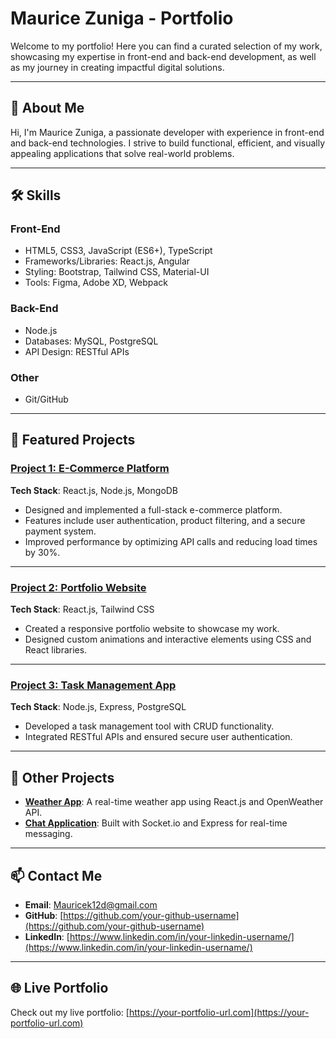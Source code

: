 # Maurice Zuniga - Portfolio

Welcome to my portfolio! Here you can find a curated selection of my work, showcasing my expertise in front-end and back-end development, as well as my journey in creating impactful digital solutions.

---

## 🚀 About Me
Hi, I'm Maurice Zuniga, a passionate developer with experience in front-end and back-end technologies. I strive to build functional, efficient, and visually appealing applications that solve real-world problems.

---

## 🛠️ Skills

### Front-End
- HTML5, CSS3, JavaScript (ES6+), TypeScript
- Frameworks/Libraries: React.js, Angular
- Styling: Bootstrap, Tailwind CSS, Material-UI
- Tools: Figma, Adobe XD, Webpack

### Back-End
- Node.js
- Databases: MySQL, PostgreSQL
- API Design: RESTful APIs

### Other
- Git/GitHub

---

## 🌟 Featured Projects

### [Project 1: E-Commerce Platform](https://github.com/your-github-username/ecommerce-platform)
**Tech Stack**: React.js, Node.js, MongoDB  
- Designed and implemented a full-stack e-commerce platform.  
- Features include user authentication, product filtering, and a secure payment system.  
- Improved performance by optimizing API calls and reducing load times by 30%.

---

### [Project 2: Portfolio Website](https://github.com/your-github-username/portfolio-website)
**Tech Stack**: React.js, Tailwind CSS  
- Created a responsive portfolio website to showcase my work.  
- Designed custom animations and interactive elements using CSS and React libraries.

---

### [Project 3: Task Management App](https://github.com/your-github-username/task-manager-app)
**Tech Stack**: Node.js, Express, PostgreSQL  
- Developed a task management tool with CRUD functionality.  
- Integrated RESTful APIs and ensured secure user authentication.

---

## 📂 Other Projects
- **[Weather App](https://github.com/your-github-username/weather-app)**: A real-time weather app using React.js and OpenWeather API.  
- **[Chat Application](https://github.com/your-github-username/chat-app)**: Built with Socket.io and Express for real-time messaging.  

---

## 📫 Contact Me
- **Email**: [Mauricek12d@gmail.com](mailto:Mauricek12d@gmail.com)
- **GitHub**: [https://github.com/your-github-username](https://github.com/your-github-username)
- **LinkedIn**: [https://www.linkedin.com/in/your-linkedin-username/](https://www.linkedin.com/in/your-linkedin-username/)

---

## 🌐 Live Portfolio
Check out my live portfolio: [https://your-portfolio-url.com](https://your-portfolio-url.com)
